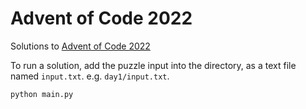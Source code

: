 # Advent of Code 2022

Solutions to [Advent of Code 2022](https://adventofcode.com/2022)

To run a solution, add the puzzle input into the directory, as a text file named `input.txt`. e.g. `day1/input.txt`.

```sh
python main.py
```
